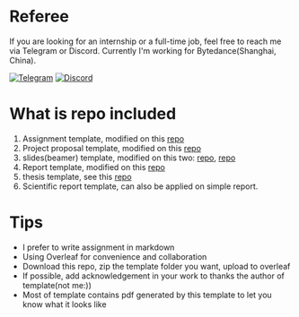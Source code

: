 # Referee
If you are looking for an internship or a full-time job, feel free to reach me via Telegram or Discord.
Currently I'm working for Bytedance(Shanghai, China). 

[![Telegram](https://img.shields.io/badge/Telegram-Gnomeek-%232CA5E0?style=flat-square&logo=telegram)](https://t.me/Gnomeek)
[![Discord](https://img.shields.io/badge/Discord-wi1Lchmod777-%235865F2?style=flat-square&logo=discord)](http://discordapp.com/users/946332575939559435)

# What is repo included
1. Assignment template, modified on this [repo](https://github.com/jez/latex-homework-class)
2. Project proposal template, modified on this [repo](https://github.com/anoopkcn/lazylatex)
3. slides(beamer) template, modified on this two: [repo](https://github.com/quxiaofeng/PolyU_beamer_theme), [repo](https://github.com/matze/mtheme)
4. Report template, modified on this [repo](https://github.com/anoopkcn/lazylatex)
5. thesis template, see this [repo](https://github.com/quxiaofeng/PolyU_thesis_template)
6. Scientific report template, can also be applied on simple report.

# Tips
- I prefer to write assignment in markdown
- Using Overleaf for convenience and collaboration
- Download this repo, zip the template folder you want, upload to overleaf
- If possible, add acknowledgement in your work to thanks the author of template(not me:))
- Most of template contains pdf generated by this template to let you know what it looks like
